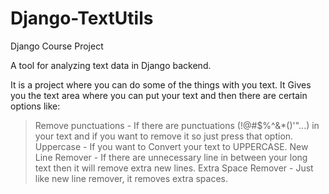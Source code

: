# Django-TextUtils
Django Course Project

A tool for analyzing text data in Django backend.

It is a project where you can do some of the things with you text.
It Gives you the text area where you can put your text and then there are certain options like:
> Remove punctuations - If there are punctuations (!@#$%^&*()'"...) in your text and if you want to remove it so just press that option.
> Uppercase - If you want to Convert your text to UPPERCASE.
> New Line Remover - If there are unnecessary line in between your long text then it will remove extra new lines.
> Extra Space Remover - Just like new line remover, it removes extra spaces.
